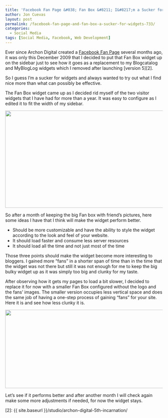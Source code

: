 ```yaml
---
title: 'Facebook Fan Page &#038; Fan Box &#8211; I&#8217;m a Sucker for Widgets'
author: Jon Cuevas
layout: post
permalink: /facebook-fan-page-and-fan-box-a-sucker-for-widgets-733/
categories:
  - Social Media
tags: [Social Media, Facebook, Web Development]
---
```

Ever since Archon Digital created a [Facebook Fan Page][1] several months ago, it was only this December 2009 that I decided to put that Fan Box widget up on the sidebar just to see how it goes as a replacement to my Blogcatalog and MyBlogLog widgets which I removed after launching [version 5][2].<!--more-->

So I guess I&#8217;m a sucker for widgets and always wanted to try out what I find nice more than what can possibly be effective.

The Fan Box widget came up as I decided rid myself of the two visitor widgets that I have had for more than a year. It was easy to configure as I edited it to fit the width of my sidebar.

<p style="text-align: center;">
  <img class="aligncenter size-full wp-image-762" title="facebook-fan-box" src="{{ site.baseurl }}/assets/images/legacy/v5/facebook-fan-box.jpg" alt="" width="618" height="310" />
</p>

So after a month of keeping the big Fan box with friend&#8217;s pictures, here some ideas I have that I think will make the widget perform better.

*   Should be more customizable and have the ability to style the widget according to the look and feel of your website.
*   It should load faster and consume less server resources
*   It should load all the time and not just most of the time

Those three points should make the widget become more interesting to bloggers. I gained more &#8220;fans&#8221; in a shorter span of time than in the time that the widget was not there but still it was not enough for me to keep the big bulky widget up as it was simply too big and clunky for my taste.

After observing how it gets my pages to load a bit slower, I decided to replace it for now with a smaller Fan Box configured without the logo and the fans&#8217; images. The smaller version occupies less vertical space and does the same job of having a one-step process of gaining &#8220;fans&#8221; for your site. Here it is and see how less clunky it is.

<p style="text-align: center;">
  <img class="aligncenter size-full wp-image-760" title="facebook-fan-box-small" src="{{ site.baseurl }}/assets/images/legacy/v5/facebook-fan-box-small.png" alt="" width="618" height="250" />
</p>

Let&#8217;s see if it performs better and after another month I will check again make some more adjustments if needed, for now the widget stays.

 [1]: http://www.facebook.com/pages/Archon-Digital/250984095360
 [2]: {{ site.baseurl }}/studio/archon-digital-5th-incarnation/